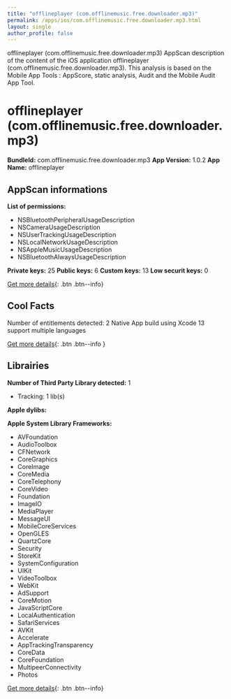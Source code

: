 ```yaml
---
title: "offlineplayer (com.offlinemusic.free.downloader.mp3)"
permalink: /apps/ios/com.offlinemusic.free.downloader.mp3.html
layout: single
author_profile: false
---
```

offlineplayer (com.offlinemusic.free.downloader.mp3) AppScan description of the content of the iOS application offlineplayer (com.offlinemusic.free.downloader.mp3). This analysis is based on the Mobile App Tools : AppScore, static analysis, Audit and the Mobile Audit App Tool.

# offlineplayer (com.offlinemusic.free.downloader.mp3)

**BundleId:** com.offlinemusic.free.downloader.mp3
**App Version:** 1.0.2
**App Name:** offlineplayer


## AppScan informations 

**List of permissions:** 
- NSBluetoothPeripheralUsageDescription
- NSCameraUsageDescription
- NSUserTrackingUsageDescription
- NSLocalNetworkUsageDescription
- NSAppleMusicUsageDescription
- NSBluetoothAlwaysUsageDescription
  
  
**Private keys:** 25
**Public keys:** 6
**Custom keys:** 13
**Low securit keys:** 0
  
[Get more details](/pricing.html){: .btn .btn--info}

## Cool Facts

Number of entitlements detected: 2
Native App
build using Xcode 13
support multiple languages
  
[Get more details](/pricing.html){: .btn .btn--info }

## Librairies 
**Number of Third Party Library detected:** 1
- Tracking: 1 lib(s)


**Apple dylibs:**


**Apple System Library Frameworks:**
- AVFoundation
- AudioToolbox
- CFNetwork
- CoreGraphics
- CoreImage
- CoreMedia
- CoreTelephony
- CoreVideo
- Foundation
- ImageIO
- MediaPlayer
- MessageUI
- MobileCoreServices
- OpenGLES
- QuartzCore
- Security
- StoreKit
- SystemConfiguration
- UIKit
- VideoToolbox
- WebKit
- AdSupport
- CoreMotion
- JavaScriptCore
- LocalAuthentication
- SafariServices
- AVKit
- Accelerate
- AppTrackingTransparency
- CoreData
- CoreFoundation
- MultipeerConnectivity
- Photos


  
[Get more details](/pricing.html){: .btn .btn--info}

